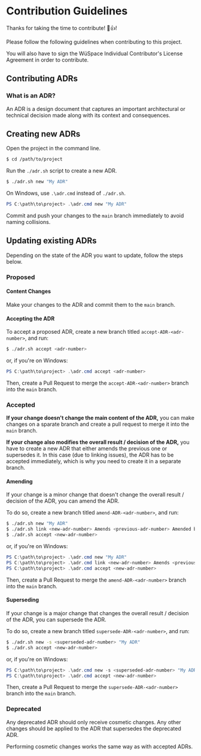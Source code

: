 # Contribution Guidelines

Thanks for taking the time to contribute! :tada::+1:!

Please follow the following guidelines when contributing to this project.

You will also have to sign the WüSpace Individual Contributor's License Agreement in order to contribute.

## Contributing ADRs

### What is an ADR?

An ADR is a design document that captures an important architectural or technical decision made along with its context and consequences.

## Creating new ADRs

Open the project in the command line.

```bash
$ cd /path/to/project
```

Run the `./adr.sh` script to create a new ADR.

```bash
$ ./adr.sh new "My ADR"
```

On Windows, use `.\adr.cmd` instead of `./adr.sh`.

```powershell
PS C:\path\to\project> .\adr.cmd new "My ADR"
```

Commit and push your changes to the `main` branch immediately to avoid naming collisions.

## Updating existing ADRs

Depending on the state of the ADR you want to update, follow the steps below.

### Proposed

#### Content Changes

Make your changes to the ADR and commit them to the `main` branch.

#### Accepting the ADR

To accept a proposed ADR, create a new branch titled `accept-ADR-<adr-number>`, and run:

```bash
$ ./adr.sh accept <adr-number>
```

or, if you're on Windows:

```powershell
PS C:\path\to\project> .\adr.cmd accept <adr-number>
```

Then, create a Pull Request to merge the `accept-ADR-<adr-number>` branch into the `main` branch.

### Accepted

**If your change doesn't change the main content of the ADR,** you can make changes on a sparate branch and create a pull request to merge it into the `main` branch.

**If your change also modifies the overall result / decision of the ADR,** you have to create a new ADR that either amends the previous one or supersedes it. In this case (due to linking issues), the ADR has to be accepted immediately, which is why you need to create it in a separate branch.

#### Amending

If your change is a minor change that doesn't change the overall result / decision of the ADR, you can amend the ADR.

To do so, create a new branch titled `amend-ADR-<adr-number>`, and run:

```bash
$ ./adr.sh new "My ADR"
$ ./adr.sh link <new-adr-number> Amends <previous-adr-number> Amended by
$ ./adr.sh accept <new-adr-number>
```

or, if you're on Windows:

```powershell
PS C:\path\to\project> .\adr.cmd new "My ADR"
PS C:\path\to\project> .\adr.cmd link <new-adr-number> Amends <previous-adr-number> Amended by
PS C:\path\to\project> .\adr.cmd accept <new-adr-number>
```

Then, create a Pull Request to merge the `amend-ADR-<adr-number>` branch into the `main` branch.

#### Superseding

If your change is a major change that changes the overall result / decision of the ADR, you can supersede the ADR.

To do so, create a new branch titled `supersede-ADR-<adr-number>`, and run:

```bash
$ ./adr.sh new -s <superseded-adr-number> "My ADR"
$ ./adr.sh accept <new-adr-number>
```

or, if you're on Windows:

```powershell
PS C:\path\to\project> .\adr.cmd new -s <superseded-adr-number> "My ADR"
PS C:\path\to\project> .\adr.cmd accept <new-adr-number>
```

Then, create a Pull Request to merge the `supersede-ADR-<adr-number>` branch into the `main` branch.

### Deprecated

Any deprecated ADR should only receive cosmetic changes. Any other changes should be applied to the ADR that supersedes the deprecated ADR.

Performing cosmetic changes works the same way as with accepted ADRs.
